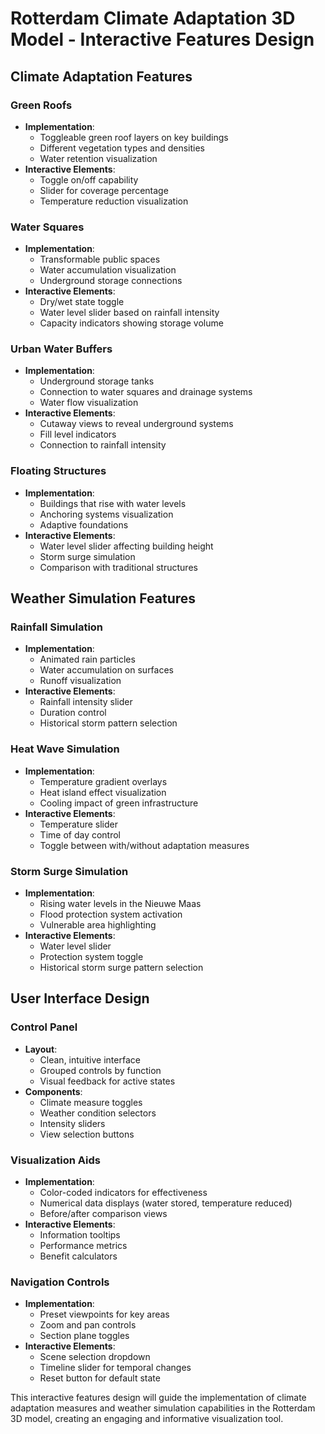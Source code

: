 # Rotterdam Climate Adaptation 3D Model - Interactive Features Design

## Climate Adaptation Features

### Green Roofs
- **Implementation**: 
  - Toggleable green roof layers on key buildings
  - Different vegetation types and densities
  - Water retention visualization
- **Interactive Elements**:
  - Toggle on/off capability
  - Slider for coverage percentage
  - Temperature reduction visualization

### Water Squares
- **Implementation**:
  - Transformable public spaces
  - Water accumulation visualization
  - Underground storage connections
- **Interactive Elements**:
  - Dry/wet state toggle
  - Water level slider based on rainfall intensity
  - Capacity indicators showing storage volume

### Urban Water Buffers
- **Implementation**:
  - Underground storage tanks
  - Connection to water squares and drainage systems
  - Water flow visualization
- **Interactive Elements**:
  - Cutaway views to reveal underground systems
  - Fill level indicators
  - Connection to rainfall intensity

### Floating Structures
- **Implementation**:
  - Buildings that rise with water levels
  - Anchoring systems visualization
  - Adaptive foundations
- **Interactive Elements**:
  - Water level slider affecting building height
  - Storm surge simulation
  - Comparison with traditional structures

## Weather Simulation Features

### Rainfall Simulation
- **Implementation**:
  - Animated rain particles
  - Water accumulation on surfaces
  - Runoff visualization
- **Interactive Elements**:
  - Rainfall intensity slider
  - Duration control
  - Historical storm pattern selection

### Heat Wave Simulation
- **Implementation**:
  - Temperature gradient overlays
  - Heat island effect visualization
  - Cooling impact of green infrastructure
- **Interactive Elements**:
  - Temperature slider
  - Time of day control
  - Toggle between with/without adaptation measures

### Storm Surge Simulation
- **Implementation**:
  - Rising water levels in the Nieuwe Maas
  - Flood protection system activation
  - Vulnerable area highlighting
- **Interactive Elements**:
  - Water level slider
  - Protection system toggle
  - Historical storm surge pattern selection

## User Interface Design

### Control Panel
- **Layout**:
  - Clean, intuitive interface
  - Grouped controls by function
  - Visual feedback for active states
- **Components**:
  - Climate measure toggles
  - Weather condition selectors
  - Intensity sliders
  - View selection buttons

### Visualization Aids
- **Implementation**:
  - Color-coded indicators for effectiveness
  - Numerical data displays (water stored, temperature reduced)
  - Before/after comparison views
- **Interactive Elements**:
  - Information tooltips
  - Performance metrics
  - Benefit calculators

### Navigation Controls
- **Implementation**:
  - Preset viewpoints for key areas
  - Zoom and pan controls
  - Section plane toggles
- **Interactive Elements**:
  - Scene selection dropdown
  - Timeline slider for temporal changes
  - Reset button for default state

This interactive features design will guide the implementation of climate adaptation measures and weather simulation capabilities in the Rotterdam 3D model, creating an engaging and informative visualization tool.

